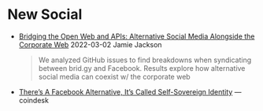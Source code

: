 # New Social

* [Bridging the Open Web and APIs: Alternative Social Media Alongside the Corporate Web](https://jackjamieson.net/259929-2/) 2022-03-02 Jamie Jackson
  > We analyzed GitHub issues to find breakdowns when syndicating between brid.gy and Facebook. Results explore how alternative social media can coexist w/ the corporate web 
* [There’s A Facebook Alternative, It’s Called Self-Sovereign Identity](https://www.coindesk.com/theres-alternative-facebook-called-self-sovereign-identity) —coindesk
